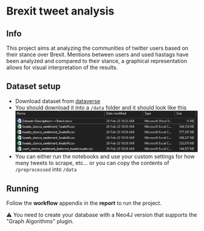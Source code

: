 # Brexit tweet analysis

## Info
This project aims at analyzing the communities of twitter users based on their stance over Brexit. 
Mentions between users and used hastags have been analyzed and compared to their stance, a graphical representation allows for visual interpretation of the results.

## Dataset setup
- Download dataset from [dataverse](https://dataverse.harvard.edu/dataset.xhtml?persistentId=doi:10.7910/DVN/KP4XRP)
- You should download it into a `/data` folder and it should look like this
![folder structure](https://raw.githubusercontent.com/loris2222/brexit-tweet-analysis/master/pics/datafolder.png)
- You can either run the notebooks and use your custom settings for how many tweets to scrape, etc... or you can copy the contents of `/preprocessed` into `/data`

## Running
Follow the **workflow** appendix in the **report** to run the project.  

⚠️ You need to create your database with a Neo4J version that supports the "Graph Algorithms" plugin.
